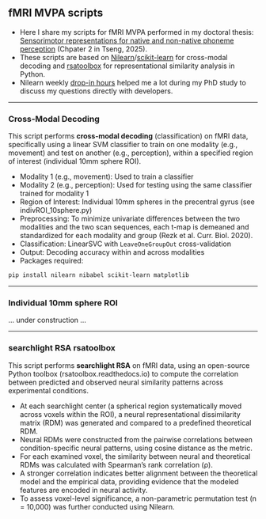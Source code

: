 ## fMRI MVPA scripts

- Here I share my scripts for fMRI MVPA performed in my doctoral thesis: <a href="https://hal.science/tel-04988192">Sensorimotor representations for native and non-native phoneme perception</a> (Chpater 2 in Tseng, 2025).
- These scripts are based on <a href="https://nilearn.github.io/stable/index.html">Nilearn</a>/<a href="https://scikit-learn.org/stable/">scikit-learn</a> for cross-modal decoding and <a href="https://rsatoolbox.readthedocs.io/en/stable/">rsatoolbox</a> for representational similarity analysis in Python.
- Nilearn weekly <a href="https://nilearn.github.io/stable/development.html#how-to-get-help">drop-in hours</a> helped me a lot during my PhD study to discuss my questions directly with developers.

---

### Cross-Modal Decoding

This script performs **cross-modal decoding** (classification) on fMRI data, specifically using a linear SVM classifier to train on one modality (e.g., movement) and test on another (e.g., perception), within a specified region of interest (individual 10mm sphere ROI).

- Modality 1 (e.g., movement): Used to train a classifier
- Modality 2 (e.g., perception): Used for testing using the same classifier trained for modality 1
- Region of Interest: Individual 10mm spheres in the precentral gyrus (see indivROI_10sphere.py)
- Preprocessing: To minimize univariate differences between the two modalities and the two scan sequences, each t-map is demeaned and standardized for each modality and group (Rezk et al. Curr. Biol. 2020).
- Classification: LinearSVC with `LeaveOneGroupOut` cross-validation
- Output: Decoding accuracy within and across modalities
- Packages required: 
```bash
pip install nilearn nibabel scikit-learn matplotlib
```

---

### Individual 10mm sphere ROI

... under construction ...

---

### searchlight RSA rsatoolbox

This script performs **searchlight RSA** on fMRI data, using an open-source Python toolbox (rsatoolbox.readthedocs.io) to compute the correlation between predicted and observed neural similarity patterns across experimental conditions.

- At each searchlight center (a spherical region systematically moved across voxels within the ROI), a neural representational dissimilarity matrix (RDM) was generated and compared to a predefined theoretical RDM.
- Neural RDMs were constructed from the pairwise correlations between condition-specific neural patterns, using cosine distance as the metric.
- For each examined voxel, the similarity between neural and theoretical RDMs was calculated with Spearman’s rank correlation (ρ).
- A stronger correlation indicates better alignment between the theoretical model and the empirical data, providing evidence that the modeled features are encoded in neural activity.
- To assess voxel-level significance, a non-parametric permutation test (n = 10,000) was further conducted using Nilearn.

